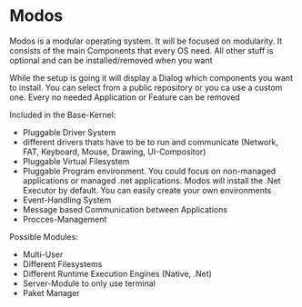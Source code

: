 # Modos
Modos is a modular operating system. It will be focused on modularity. It consists of the main Components that every OS need. All other stuff is optional and can be installed/removed when you want

While the setup is going it will display a Dialog which components you want to install. You can select from a public repository or you ca use a custom one. Every no needed Application or Feature can be removed

Included in the Base-Kernel:
- Pluggable Driver System
- different drivers thats have to be to run and communicate (Network, FAT, Keyboard, Mouse, Drawing, UI-Compositor)
- Pluggable Virtual Filesystem
- Pluggable Program environment. You could focus on non-managed applications or managed .net applications. Modos will install the .Net Executor by default. You can easily create your own environments
- Event-Handling System
- Message based Communication between Applications
- Procces-Management

Possible Modules:
- Multi-User
- Different Filesystems
- Different Runtime Execution Engines (Native, .Net)
- Server-Module to only use terminal
- Paket Manager
